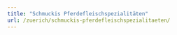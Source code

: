 ```yaml
---
title: "Schmuckis Pferdefleischspezialitäten"
url: /zuerich/schmuckis-pferdefleischspezialitaeten/
---
```


